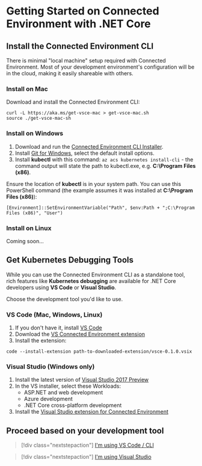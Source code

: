 # Getting Started on Connected Environment with .NET Core

## Install the Connected Environment CLI
There is minimal "local machine" setup required with Connected Environment. Most of your development environment's configuration will be in the cloud, making it easily shareable with others.

### Install on Mac
Download and install the Connected Environment CLI:
```
curl -L https://aka.ms/get-vsce-mac > get-vsce-mac.sh
source ./get-vsce-mac-sh
```
<!-- ```
curl -L https://aka.ms/get-vsce-mac | bash
``` -->

### Install on Windows
1. Download and run the [Connected Environment CLI Installer](https://aka.ms/get-vsce-windows). 
1. Install [Git for Windows](https://git-scm.com/downloads), select the default install options. 
1. Install **kubectl** with this command: `az acs kubernetes install-cli` - the command output will state the path to kubectl.exe, e.g. **C:\Program Files (x86)**. 

Ensure the location of **kubectl** is in your system path. You can use this PowerShell command (the example assumes it was installed at **C:\Program Files (x86)**): 

```[Environment]::SetEnvironmentVariable("Path", $env:Path + ";C:\Program Files (x86)", "User")```


### Install on Linux
Coming soon...

## Get Kubernetes Debugging Tools
While you can use the Connected Environment CLI as a standalone tool, rich features like **Kubernetes debugging** are available for .NET Core developers using **VS Code** or **Visual Studio**.

Choose the development tool you'd like to use.


### VS Code (Mac, Windows, Linux)
1. If you don't have it, install [VS Code](https://code.visualstudio.com/Download)
1. Download the [VS Connected Environment extension](https://aka.ms/get-vsce-code)
1. Install the extension: 

```
code --install-extension path-to-downloaded-extension/vsce-0.1.0.vsix
```

### Visual Studio (Windows only)
1. Install the latest version of [Visual Studio 2017 Preview](https://www.visualstudio.com/vs/preview/)
1. In the VS installer, select these Workloads:
    * ASP.NET and web development
    * Azure development
    * .NET Core cross-platform development
1. Install the [Visual Studio extension for Connected Environment](https://aka.ms/get-vsce-visualstudio)


## Proceed based on your development tool

> [!div class="nextstepaction"]
> [I'm using VS Code / CLI](get-started-netcore-02.md)

> [!div class="nextstepaction"]
> [I'm using Visual Studio](get-started-netcore-visualstudio-02.md)

